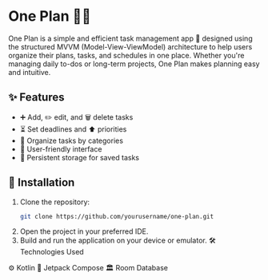 # One Plan 📅✅  

One Plan is a simple and efficient task management app 📝 designed using the structured MVVM (Model-View-ViewModel) architecture to help users organize their plans, tasks, and schedules in one place. Whether you're managing daily to-dos or long-term projects, One Plan makes planning easy and intuitive.  

## ✨ Features  

- ➕ Add, ✏️ edit, and 🗑️ delete tasks  
- ⏳ Set deadlines and ⬆️ priorities  
- 📂 Organize tasks by categories  
- 🎨 User-friendly interface  
- 💾 Persistent storage for saved tasks  

## 🚀 Installation  

1. Clone the repository:  
   ```sh
   git clone https://github.com/yourusername/one-plan.git
2. Open the project in your preferred IDE.
3. Build and run the application on your device or emulator.
🛠 Technologies Used

⚙️ Kotlin
🎨 Jetpack Compose
🏛️ Room Database
